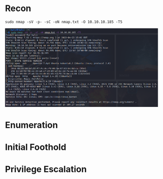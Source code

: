 # Recon
```
sudo nmap -sV -p- -sC -oN nmap.txt -O 10.10.10.185 -T5
```
<img src="https://raw.githubusercontent.com/vbrunschot/Write-Ups/main/HackTheBox/Magic/assets/1.png">

# Enumeration

# Initial Foothold

# Privilege Escalation